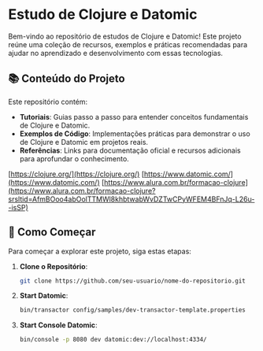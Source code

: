 # Estudo de Clojure e Datomic

Bem-vindo ao repositório de estudos de Clojure e Datomic! Este projeto reúne uma coleção de recursos, exemplos e práticas recomendadas para ajudar no aprendizado e desenvolvimento com essas tecnologias.

## 📚 Conteúdo do Projeto

Este repositório contém:

- **Tutoriais**: Guias passo a passo para entender conceitos fundamentais de Clojure e Datomic.
- **Exemplos de Código**: Implementações práticas para demonstrar o uso de Clojure e Datomic em projetos reais.
- **Referências**: Links para documentação oficial e recursos adicionais para aprofundar o conhecimento.

[https://clojure.org/](https://clojure.org/)
[https://www.datomic.com/](https://www.datomic.com/)
[https://www.alura.com.br/formacao-clojure](https://www.alura.com.br/formacao-clojure?srsltid=AfmBOoo4abOolTTMWl8khbtwabWvDZTwCPyWFEM4BFnJq-L26u--isSP)

## 🚀 Como Começar

Para começar a explorar este projeto, siga estas etapas:

1. **Clone o Repositório**:
   ```bash
   git clone https://github.com/seu-usuario/nome-do-repositorio.git


2. **Start Datomic**:
   ```bash
   bin/transactor config/samples/dev-transactor-template.properties

3. **Start Console Datomic**:
   ```bash
   bin/console -p 8080 dev datomic:dev://localhost:4334/

   
